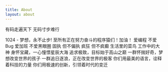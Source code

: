 ```yaml
---
title: About
layout: about
---
```


有码走遍天下 无码寸步难行

1024 - 梦想，永不止步!
至所有正在努力奋斗的程序猿们！加油！
爱编程 不爱Bug
爱加班 不爱黑眼圈
固执 但不偏执
疯狂 但不疯癫
生活里的菜鸟
工作中的大神
身怀宝藏，一心憧憬星辰大海
追求极致，目标始于高山之巅
一群怀揣好奇，梦想改变世界的孩子
一群追日逐浪，正在改变世界的极客
你们用最美的语言，诠释着科技的力量
你们用极速的创新，引领着时代的变迁
